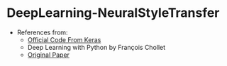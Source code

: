 # DeepLearning-NeuralStyleTransfer

* References from:
  * [Official Code From Keras](https://keras.io/examples/neural_style_transfer/)
  * Deep Learning with Python by François Chollet
  * [Original Paper](https://arxiv.org/pdf/1508.06576.pdf)
  
